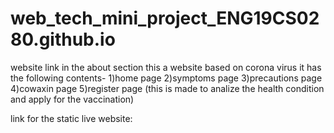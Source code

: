 # web_tech_mini_project_ENG19CS0280.github.io
website link in the about section
this a website based on corona virus it has the following contents-
1)home page
2)symptoms page
3)precautions page
4)cowaxin page
5)register page (this is made to analize the health condition and apply for the vaccination)


link for the static live website:
